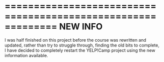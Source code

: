 =============================================================
                    NEW INFO
=============================================================

I was half finished on this project before the course was rewritten and updated, rather than try to struggle through, finding the old bits to complete, I have decided to completely restart the YELP!Camp project using the new information available.